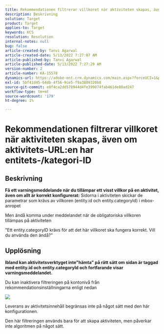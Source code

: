 ```yaml
---
title: Rekommendationen filtrerar villkoret när aktiviteten skapas, även om aktivitets-URL:en har entitets-/kategori-ID
description: Beskrivning
solution: Target
product: Target
applies-to: Target
keywords: KCS
resolution: Resolution
internal-notes: null
bug: false
article-created-by: Tanvi Agarwal
article-created-date: 5/13/2022 7:27:07 AM
article-published-by: Tanvi Agarwal
article-published-date: 5/13/2022 7:27:29 AM
version-number: 2
article-number: KA-15578
dynamics-url: https://adobe-ent.crm.dynamics.com/main.aspx?forceUCI=1&pagetype=entityrecord&etn=knowledgearticle&id=60604013-8ed2-ec11-a7b5-00224809c27a
exl-id: 5bf41d45-64db-4f56-9ce5-f9a3809320b8
source-git-commit: e8f4ca2dd578944d4fe399074fab461de88ad247
workflow-type: tm+mt
source-wordcount: '179'
ht-degree: 1%

---
```


# Rekommendationen filtrerar villkoret när aktiviteten skapas, även om aktivitets-URL:en har entitets-/kategori-ID

## Beskrivning


<b>Få ett varningsmeddelande när du tillämpar ett visst villkor på en aktivitet, även om allt är korrekt konfigurerat:</b>
Sidorna i aktiviteten skickar de parametrar som krävs av villkoren (entity.id och entity.categoryId) i mbox-anropet 



Men ändå komma under meddelandet när de obligatoriska villkoren tillämpas på aktiviteten

&quot;Ett entity.categoryID krävs för att det här villkoret ska fungera korrekt. Vill du använda den ändå?&quot;


## Upplösning


<b>Ibland kan aktivitetsverktyget inte&quot;hämta&quot; på rätt sätt om sidan är taggad med entity.id och entity.categoryId och fortfarande visar varningsmeddelandet.</b>



Du kan inaktivera filtreringen på kontonivå från rekommendationsinställningarna enligt nedan

![](http://omniture.custhelp.com/ci/inlineImage/get/3041012/5090ecb0bec7673ef3ad943bd35f9095)



Leverans av aktivitetsinnehåll begränsas inte på något sätt med den här konfigurationen.



Den här filtreringen används bara för att skapa aktiviteten, men påverkar inte algoritmen på något sätt.
